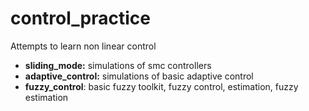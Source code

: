 # control_practice
Attempts to learn non linear control

* __sliding_mode:__ simulations of smc controllers
* __adaptive_control:__ simulations of basic adaptive control
* __fuzzy_control__: basic fuzzy toolkit, fuzzy control, estimation, fuzzy estimation
